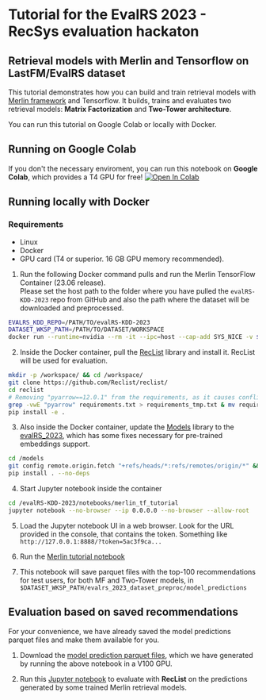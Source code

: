 # Tutorial for the EvalRS 2023 - RecSys evaluation hackaton

## Retrieval models with Merlin and Tensorflow on LastFM/EvalRS dataset

This tutorial demonstrates how you can build and train retrieval models with [Merlin framework](https://github.com/NVIDIA-Merlin/) and Tensorflow. It builds, trains and evaluates two retrieval models: **Matrix Factorization** and **Two-Tower architecture**.  

You can run this tutorial on Google Colab or locally with Docker.

## Running on Google Colab

If you don't the necessary enviroment, you can run this notebook on **Google Colab**, which provides a T4 GPU for free!  [![Open In Colab](https://colab.research.google.com/assets/colab-badge.svg)](https://colab.research.google.com/drive/1Ftl2B7BVFMfFjyjWweFCP_gA_LdCl7-a?usp=sharing)


## Running locally with Docker

### Requirements
- Linux
- Docker
- GPU card (T4 or superior. 16 GB GPU memory recommended).


1. Run the following Docker command pulls and run the Merlin TensorFlow Container (23.06 release).  
Please set the host path to the folder where you have pulled the `evalRS-KDD-2023` repo from GitHub and also the path where the dataset will be downloaded and preprocessed.

```bash
EVALRS_KDD_REPO=/PATH/TO/evalRS-KDD-2023
DATASET_WKSP_PATH=/PATH/TO/DATASET/WORKSPACE
docker run --runtime=nvidia --rm -it --ipc=host --cap-add SYS_NICE -v $EVALRS_KDD_REPO:/evalRS-KDD-2023 -v $DATASET_WKSP_PATH:/data -p 8888:8888 nvcr.io/nvidia/merlin/merlin-tensorflow:23.06 /bin/bash
```

2. Inside the Docker container, pull the [RecList](https://github.com/RecList/reclist) library and install it. RecList will be used for evaluation.

```bash
mkdir -p /workspace/ && cd /workspace/
git clone https://github.com/Reclist/reclist/
cd reclist
# Removing "pyarrow==12.0.1" from the requirements, as it causes conflict with cudf which uses "pyarrow-10.0.1"
grep -vwE "pyarrow" requirements.txt > requirements_tmp.txt & mv requirements_tmp.txt requirements.txt
pip install -e . 
```

3. Also inside the Docker container, update the [Models](https://github.com/NVIDIA-Merlin/models/) library to the [evalRS_2023](https://github.com/NVIDIA-Merlin/models/tree/evalrs_2023), which has some fixes necessary for pre-trained embeddings support.

```bash
cd /models
git config remote.origin.fetch "+refs/heads/*:refs/remotes/origin/*" && git fetch origin evalrs_2023 && git checkout evalrs_2023
pip install . --no-deps
```

4. Start Jupyter notebook inside the container

```bash
cd /evalRS-KDD-2023/notebooks/merlin_tf_tutorial
jupyter notebook --no-browser --ip 0.0.0.0 --no-browser --allow-root
```

5. Load the Jupyter notebook UI in a web browser. Look for the URL provided in the console, that contains the token. Something like `http://127.0.0.1:8888/?token=5ac3f9ca...`

6. Run the [Merlin tutorial notebook](evalrs_kdd_2023_tutorial_retrieval_models_with_merlin_tf.ipynb)

7. This notebook will save parquet files with the top-100 recommendations for test users, for both MF and Two-Tower models, in `$DATASET_WKSP_PATH/evalrs_2023_dataset_preproc/model_predictions`


## Evaluation based on saved recommendations

For your convenience, we have already saved the model predictions parquet files and make them available for you.

1. Download the [model prediction parquet files](https://drive.google.com/file/d/19Ea1UkosnpIbWdWG4_L7yLj-53egtNrP/view?usp=sharing), which we have generated by running the above notebook in a V100 GPU.

2. Run this [Jupyter notebook](evalrs_kdd_2023_reclist_eval_on_saved_preds.ipynb) to evaluate with **RecList** on the predictions generated by some trained Merlin retrieval models.
